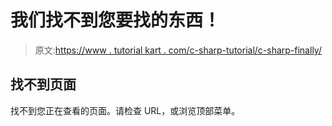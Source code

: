 # 我们找不到您要找的东西！

> 原文:[https://www . tutorial kart . com/c-sharp-tutorial/c-sharp-finally/](https://www.tutorialkart.com/c-sharp-tutorial/c-sharp-finally/)

## 找不到页面

找不到您正在查看的页面。请检查 URL，或浏览顶部菜单。